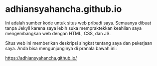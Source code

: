 # adhiansyahancha.github.io
Ini adalah sumber kode untuk situs web pribadi saya. Semuanya dibuat tanpa Jekyll karena saya lebih suka mempraktekkan keahlian saya mengembangkan web dengan HTML, CSS, dan JS. 

Situs web ini memberikan deskripsi singkat tentang saya dan pekerjaan saya. Anda bisa mengunjunginya di pranala bawah ini:

https://adhiansyahancha.github.io/
